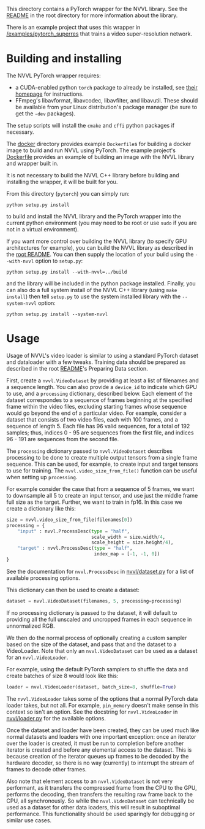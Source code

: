 This directory contains a PyTorch wrapper for the NVVL library. See
the [README](/README.md) in the root directory for more information about the
library.

There is an example project that uses this wrapper in
[/examples/pytorch_superres](/examples/pytorch_superres) that trains a
video super-resolution network.

# Building and installing
The NVVL PyTorch wrapper requires:

- a CUDA-enabled python `torch`
package to already be installed, see [their
homepage](http://pytorch.org) for instructions.
- FFmpeg's libavformat, libavcodec, libavfilter, and libavutil. These
  should be available from your Linux distribution's package manager
  (be sure to get the `-dev` packages).

The setup scripts will install the `cmake` and `cffi` python packages
if necessary.

The [docker](docker) directory provides example `Dockerfile`s for
building a docker image to build and run NVVL using PyTorch. The
example project's
[Dockerfile](/examples/pytorch_superres/docker/Dockerfile) provides an
example of building an image with the NVVL library and wrapper built
in.

It is not necessary to build the NVVL C++ library before building and
installing the wrapper, it will be built for you.

From this directory (`pytorch`) you can simply run:

```
python setup.py install
```

to build and install the NVVL library and the PyTorch wrapper into the
current python environment (you may need to be root or use `sudo` if
you are not in a virtual environment).

If you want more control over building the NVVL library (to specify
GPU architectures for example), you can build the NVVL library as
described in the [root README](/README.md). You can then supply the
location of your build using the `--with-nvvl` option to `setup.py`:

```
python setup.py install --with-nvvl=../build
```

and the library will be included in the python package
installed. Finally, you can also do a full system install of the NVVL
C++ library (using `make install`) then tell `setup.py` to use the
system installed library with the `--system-nvvl` option:

```
python setup.py install --system-nvvl
```


# Usage
Usage of NVVL's video loader is similar to using a standard PyTorch
dataset and dataloader with a few tweaks. Training data should be
prepared as described in the root [README](/README.md)'s Preparing
Data section.

First, create a `nvvl.VideoDataset` by providing at least a list of
filenames and a sequence length. You can also provide a `device_id` to
indicate which GPU to use, and a `processing` dictionary, described
below. Each element of the dataset correspondes to a sequence of
frames beginning at the specified frame within the video files,
excluding starting frames whose sequence would go beyond the end of a
particular video. For example, consider a dataset that consists of two
video files, each with 100 frames, and a sequence of length 5. Each
file has 96 valid sequences, for a total of 192 samples; thus, indices
0 - 95 are sequences from the first file, and indices 96 - 191 are
sequences from the second file.

The `processing` dictionary passed to `nvvl.VideoDataset` describes
processing to be done to create multiple output tensors from a single
frame sequence. This can be used, for example, to create input and
target tensors to use for training. The `nvvl.video_size_from_file()`
function can be useful when setting up `processing`.

For example consider the case that from a sequence of 5 frames, we
want to downsample all 5 to create an input tensor, and use just the
middle frame full size as the target. Further, we want to train in
fp16. In this case we create a dictionary like this:

```Python
size = nvvl.video_size_from_file(filenames[0])
processing = {
    "input" : nvvl.ProcessDesc(type = "half",
                               scale_width = size.width/4,
                               scale_height = size.height/4),
    "target" : nvvl.ProcessDesc(type = "half",
                                index_map = [-1, -1, 0])
}
```

See the documentation for `nvvl.ProcessDesc` in
[nvvl/dataset.py](nvvl/dataset.py) for a list of available processing
options.

This dictionary can then be used to create a dataset:
```Python
dataset = nvvl.VideoDataset(filenames, 5, processing=processing)
```

If no processing dictionary is passed to the dataset, it will default
to providing all the full unscaled and uncropped frames in each
sequence in unnormalized RGB.

We then do the normal process of optionally creating a custom sampler
based on the size of the dataset, and pass that and the dataset to a
VideoLoader. Note that only an `nvvl.VideoDataset` can be used as a
dataset for an `nvvl.VideoLoader`.

For example, using the default PyTorch samplers to shuffle the data
and create batches of size 8 would look like this:

```Python
loader = nvvl.VideoLoader(dataset, batch_size=8, shuffle=True)
```

The `nvvl.VideoLoader` takes some of the options that a normal PyTorch
data loader takes, but not all. For example, `pin_memory` doesn't make
sense in this context so isn't an option. See the docstring for
`nvvl.VideoLoader` in [nvvl/loader.py](nvvl/loader.py) for the
available options.

Once the dataset and loader have been created, they can be used much
like normal datasets and loaders with one important exception: once an
iterator over the loader is created, it must be run to completion
before another iterator is created and before any elemental access to
the dataset.  This is because creation of the iterator queues up
frames to be decoded by the hardware decoder, so there is no way
(currently) to interrupt the stream of frames to decode other
frames.

Also note that element access to an `nvvl.VideoDataset` is not very
performant, as it transfers the compressed frame from the CPU to the
GPU, performs the decoding, then transfers the resulting raw frame
back to the CPU, all synchronously. So while the `nvvl.VideoDataset`
can technically be used as a dataset for other data loaders, this will
result in suboptimal performance. This functionality should be used
sparingly for debugging or similar use cases.
